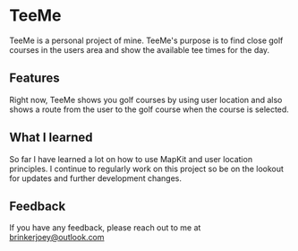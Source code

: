 # TeeMe
TeeMe is a personal project of mine. TeeMe's purpose is to find close golf courses in the users area and show the available tee times for the day.

## Features
Right now, TeeMe shows you golf courses by using user location and also shows a route from the user to the golf course when the course is selected.

## What I learned
So far I have learned a lot on how to use MapKit and user location principles. I continue to regularly work on this project so be on the lookout for updates and further development changes.

## Feedback
If you have any feedback, please reach out to me at brinkerjoey@outlook.com
